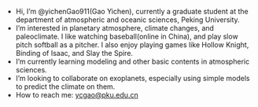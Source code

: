 - Hi, I’m @yichenGao911(Gao Yichen), currently a graduate student at the department of atmospheric and oceanic sciences, Peking University.
- I’m interested in planetary atmosphere, climate changes, and paleoclimate. I like watching baseball(online in China), and play slow pitch softball
  as a pitcher. I also enjoy playing games like Hollow Knight, Binding of Isaac, and Slay the Spire.
- I’m currently learning modeling and other basic contents in atmospheric sciences.
- I’m looking to collaborate on exoplanets, especially using simple models to predict the climate on them.
- How to reach me: ycgao@pku.edu.cn

<!---
yichenGao911/yichenGao911 is a ✨ special ✨ repository because its `README.md` (this file) appears on your GitHub profile.
You can click the Preview link to take a look at your changes.
--->
